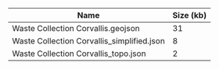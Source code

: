 | Name | Size (kb) |
| -------- | --------|
| Waste Collection Corvallis.geojson | 31 |
| Waste Collection Corvallis_simplified.json | 8 |
| Waste Collection Corvallis_topo.json | 2 |
